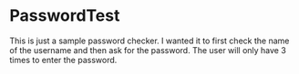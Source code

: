 # PasswordTest

This is just a sample password checker. I wanted it to first check the name of the username and then ask for the password. 
The user will only have 3 times to enter the password.

